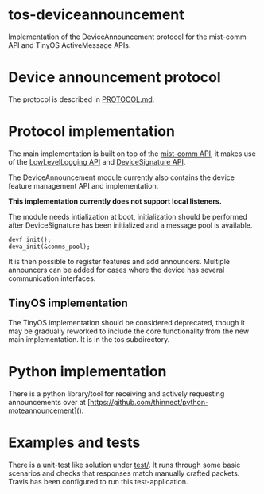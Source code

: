# tos-deviceannouncement
Implementation of the DeviceAnnouncement protocol for the mist-comm API and
TinyOS ActiveMessage APIs.

# Device announcement protocol

The protocol is described in [PROTOCOL.md]().

# Protocol implementation

The main implementation is built on top of the
[mist-comm API](https://github.com/thinnect/mist-comm), it makes use of the
[LowLevelLogging API](https://github.com/thinnect/lll.git) and
[DeviceSignature API](https://github.com/thinnect/device-signature).

The DeviceAnnouncement module currently also contains the device feature
management API and implementation.

**This implementation currently does not support local listeners.**

The module needs intialization at boot, initialization should be performed
after DeviceSignature has been initialized and a message pool is available.
```
devf_init();
deva_init(&comms_pool);
```
It is then possible to register features and add announcers. Multiple announcers
can be added for cases where the device has several communication interfaces.


## TinyOS implementation

The TinyOS implementation should be considered deprecated, though it may be
gradually reworked to include the core functionality from the new main
implementation. It is in the tos subdirectory.

# Python implementation

There is a python library/tool for receiving and actively requesting
announcements over at [https://github.com/thinnect/python-moteannouncement]().

# Examples and tests
There is a unit-test like solution under [test/](). It runs through some basic
scenarios and checks that responses match manually crafted packets.
Travis has been configured to run this test-application.
